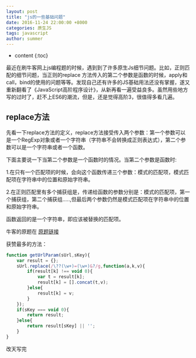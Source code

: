 ```yaml
---
layout: post
title: "js的一些基础问题"
date: 2016-11-24 22:00:00 +8000
categories: 原生JS
tags: javascript 
author: summer
---
```


* content
{:toc}

最近在刷牛客网上js编程题的时候，遇到到了许多原生Js细节问题。比如，正则匹配的细节问题，当正则的replace 方法传入的第二个参数是函数的时候，apply和call，bind的使用的问题等等。发现自己还有许多的JS基础用法还没有掌握，遂又重新翻看了《JavaScript高阶程序设计》，从新再看一遍受益良多。虽然用些地方写的过时了，赶不上ES6的潮流，但是，还是觉得高阶3，很值得多看几遍。




## replace方法

先看一下replace方法的定义，replace方法接受传入两个参数：第一个参数可以是一个RegExp对象或者一个字符串（字符串不会转换成正则表达式），第二个参数可以是一个字符串或者一个函数。

下面主要说一下当第二个参数是一个函数时的情况。当第二个参数是函数时:

1.在只有一个匹配项的时候，会向这个函数传递三个参数：模式的匹配项，模式匹配项在字符串中的位置和原始字符串。

2.在正则匹配里有多个捕获组是，传递给函数的参数分别是：模式的匹配项，第一个捕获组，第二个捕获组.....,但最后两个参数仍然是模式匹配项在字符串中的位置和原始字符串。

函数返回的是一个字符串，即应该被替换的匹配项。

牛客的原题在 [原题链接](http://www.nowcoder.com/practice/a3ded747e3884a3c86d09d88d1652e10?tpId=2&tqId=10852&rp=1&ru=/ta/front-end&qru=/ta/front-end/question-ranking)

获赞最多的方法：

```javascript
function getUrlParam(sUrl,sKey){
    var result = {};
    sUrl.replace(/\??(\w+)=(\w+)&?/g,function(a,k,v){
        if(result[k] !== void 0){
            var t = result[k];
            result[k] = [].concat(t,v);
        }else{
            result[k] = v;
        }
    });
    if(sKey === void 0){
        return result;
    }else{
        return result[sKey] || '';
    }
}
```
改天写完














